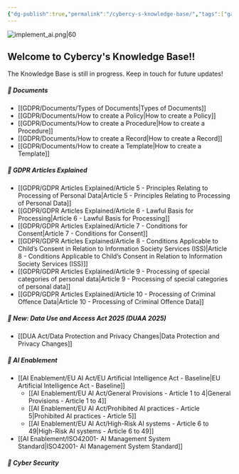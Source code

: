 ```yaml
---
{"dg-publish":true,"permalink":"/cybercy-s-knowledge-base/","tags":["gardenEntry"]}
---
```


  
 ![implement_ai.png|60](/img/user/implement_ai.png)
## Welcome to Cybercy's Knowledge Base!!
 
 The Knowledge Base is still in progress. Keep in touch for future updates!

##### 📁 Documents

- [[GDPR/Documents/Types of Documents\|Types of Documents]]
- [[GDPR/Documents/How to create a Policy\|How to create a Policy]]
- [[GDPR/Documents/How to create a Procedure\|How to create a Procedure]]
- [[GDPR/Documents/How to create a Record\|How to create a Record]]
- [[GDPR/Documents/How to create a Template\|How to create a Template]]

##### 📁 GDPR Articles Explained

- [[GDPR/GDPR Articles Explained/Article 5 - Principles Relating to Processing of Personal Data\|Article 5 - Principles Relating to Processing of Personal Data]]
- [[GDPR/GDPR Articles Explained/Article 6 - Lawful Basis for Processing\|Article 6 - Lawful Basis for Processing]]
- [[GDPR/GDPR Articles Explained/Article 7 - Conditions for Consent\|Article 7 - Conditions for Consent]]
- [[GDPR/GDPR Articles Explained/Article 8 - Conditions Applicable to Child’s Consent in Relation to Information Society Services (ISS)\|Article 8 - Conditions Applicable to Child’s Consent in Relation to Information Society Services (ISS)]]
- [[GDPR/GDPR Articles Explained/Article 9 - Processing of special categories of personal data\|Article 9 - Processing of special categories of personal data]]
- [[GDPR/GDPR Articles Explained/Article 10 - Processing of Criminal Offence Data\|Article 10 - Processing of Criminal Offence Data]]

##### 📁 New: Data Use and Access Act 2025 (DUAA 2025)
- [[DUA Act/Data Protection and Privacy Changes\|Data Protection and Privacy Changes]]

##### 📁 AI Enablement
- [[AI Enablement/EU AI Act/EU Artificial Intelligence Act - Baseline\|EU Artificial Intelligence Act - Baseline]]
	- [[AI Enablement/EU AI Act/General Provisions - Article 1 to 4\|General Provisions - Article 1 to 4]]
	- [[AI Enablement/EU AI Act/Prohibited AI practices - Article 5\|Prohibited AI practices - Article 5]]
	- [[AI Enablement/EU AI Act/High-Risk AI systems - Article 6 to 49\|High-Risk AI systems - Article 6 to 49]]
- [[AI Enablement/ISO42001- AI Management System Standard\|ISO42001- AI Management System Standard]]

##### 📁 Cyber Security
